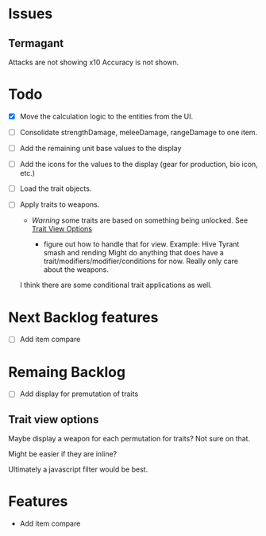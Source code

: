 # Issues
## Termagant
Attacks are not showing x10
Accuracy is not shown.


# Todo

- [x] Move the calculation logic to the entities from the UI.
- [ ] Consolidate strengthDamage, meleeDamage, rangeDamage to one item.
- [ ] Add the remaining unit base values to the display
- [ ] Add the icons for the values to the display (gear for production, bio icon, etc.)


- [ ] Load the trait objects.
- [ ] Apply traits to weapons.  
    * *Warning* some traits are based on something being unlocked. See [Trait View Options](#trait-view-options)
	
        * figure out how to handle that for view.
	Example:  Hive Tyrant smash and rending
	Might do anything that does have a trait/modifiers/modifier/conditions for now.  Really only care about the weapons.

	I think there are some conditional trait applications as well.


# Next Backlog features
- [ ] Add item compare

# Remaing Backlog
- [ ] Add display for premutation of traits 


## Trait view options
Maybe display a weapon for each permutation for traits?  Not sure on that.

Might be easier if they are inline?

Ultimately a javascript filter would be best.


# Features
* Add item compare

